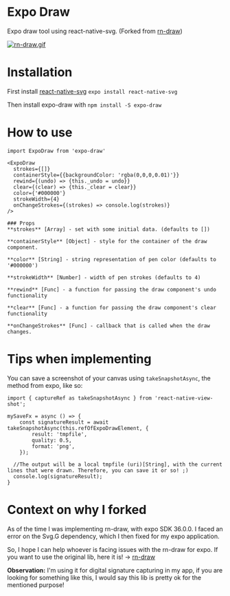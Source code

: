 # Expo Draw
Expo draw tool using react-native-svg. (Forked from [rn-draw](https://github.com/jayeszee/rn-draw))

[![rn-draw.gif](https://s1.gifyu.com/images/rn-draw.gif)](https://gifyu.com/image/pLIr)

# Installation

First install [react-native-svg](https://github.com/react-native-community/react-native-svg) `expo install react-native-svg`

Then install expo-draw with `npm install -S expo-draw`

# How to use
```
import ExpoDraw from 'expo-draw'
  
<ExpoDraw
  strokes={[]}
  containerStyle={{backgroundColor: 'rgba(0,0,0,0.01)'}}
  rewind={(undo) => {this._undo = undo}}
  clear={(clear) => {this._clear = clear}}
  color={'#000000'}
  strokeWidth={4}
  onChangeStrokes={(strokes) => console.log(strokes)}
/>

### Props
**strokes** [Array] - set with some initial data. (defaults to [])

**containerStyle** [Object] - style for the container of the draw component.

**color** [String] - string representation of pen color (defaults to '#000000')

**strokeWidth** [Number] - width of pen strokes (defaults to 4)

**rewind** [Func] - a function for passing the draw component's undo functionality

**clear** [Func] - a function for passing the draw component's clear functionality

**onChangeStrokes** [Func] - callback that is called when the draw changes.
```

# Tips when implementing

You can save a screenshot of your canvas using `takeSnapshotAsync`, the method from expo, like so:

```
import { captureRef as takeSnapshotAsync } from 'react-native-view-shot';
  
mySaveFx = async () => {
	const signatureResult = await takeSnapshotAsync(this.refOfExpoDrawElement, {
		result: 'tmpfile',
		quality: 0.5,
		format: 'png',
	});

  //The output will be a local tmpfile (uri)[String], with the current lines that were drawn. Therefore, you can save it or so! ;)
  console.log(signatureResult);
}

```


# Context on why I forked
As of the time I was implementing rn-draw, with expo SDK 36.0.0. I faced an error on the Svg.G dependency, which I then fixed for my expo application.

So, I hope I can help whoever is facing issues with the rn-draw for expo. If you want to use the original lib, here it is! -> [rn-draw](https://github.com/jayeszee/rn-draw)

**Observation:** I'm using it for digital signature capturing in my app, if you are looking for something like this, I would say this lib is pretty ok for the mentioned purpose!